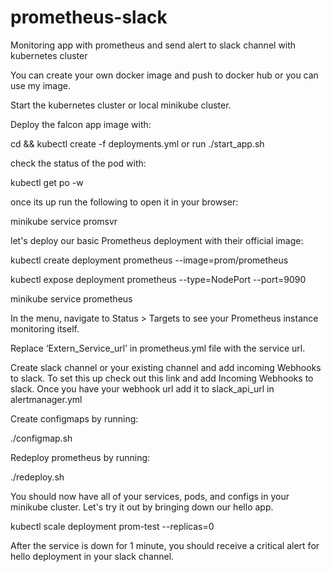 # prometheus-slack
Monitoring app with prometheus and send alert to slack channel with kubernetes cluster

You can create your own docker image and push to docker hub or you can use my image. 

Start the kubernetes cluster or local minikube cluster.

Deploy the falcon app image with:

cd && kubectl create -f deployments.yml or run ./start_app.sh

check the status of the pod with:

kubectl get po -w

once its up run the following to open it in your browser:

minikube service promsvr

let's deploy our basic Prometheus deployment with their official image:

kubectl create deployment prometheus --image=prom/prometheus

kubectl expose deployment prometheus --type=NodePort --port=9090

minikube service prometheus

In the menu, navigate to Status > Targets to see your Prometheus instance monitoring itself.

Replace ‘Extern_Service_url’ in prometheus.yml file with the service url.

Create slack channel or your existing channel and add incoming Webhooks to slack. To set this up check out this link and add Incoming Webhooks to slack. Once you have your webhook url add it to slack_api_url in alertmanager.yml

Create configmaps by running:

./configmap.sh

Redeploy prometheus by running:

./redeploy.sh

You should now have all of your services, pods, and configs in your minikube cluster. Let's try it out by bringing down our hello app.

kubectl scale deployment prom-test --replicas=0

After the service is down for 1 minute, you should receive a critical alert for hello deployment in your slack channel. 
